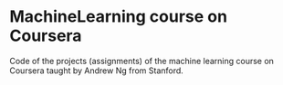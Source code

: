 # MachineLearning course on Coursera
Code of the projects (assignments) of the machine learning course on Coursera taught by Andrew Ng from Stanford.
